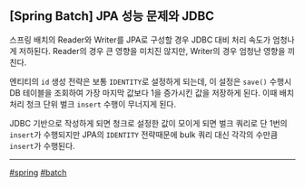 ## [Spring Batch] JPA 성능 문제와 JDBC

스프링 배치의 Reader와 Writer를 JPA로 구성할 경우 JDBC 대비 처리 속도가 엄청나게 저하된다. Reader의 경우 큰 영향을 미치진 않지만, Writer의 경우 엄청난 영향을 끼친다.

엔티티의 `id` 생성 전략은 보통 `IDENTITY`로 설정하게 되는데, 이 설정은 `save()` 수행시 DB 테이블을 조회하여 가장 마지막 값보다 1을 증가시킨 값을 저장하게 된다. 이때 배치 처리 청크 단위 벌크 `insert` 수행이 무너지게 된다.

JDBC 기반으로 작성하게 되면 청크로 설정한 값이 모이게 되면 벌크 쿼리로 단 1번의 `insert`가 수행되지만 JPA의 `IDENTITY` 전략때문에 bulk 쿼리 대신 각각의 수만큼 `insert`가 수행된다.

***

[#spring](https://github.com/wda067/TIL/search?q=%23spring&type=code)
[#batch](https://github.com/wda067/TIL/search?q=%23batch&type=code)